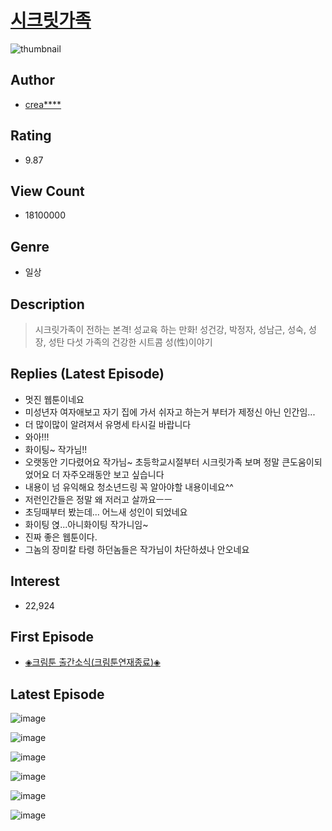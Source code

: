 # [시크릿가족](https://comic.naver.com/bestChallenge/list?titleId=3955)
![thumbnail](https://image-comic.pstatic.net/user_contents_data/challenge_comic/2023/04/06/102354/upload_3486687949026832950_480x623.jpeg)

## Author
- [crea****](https://comic.naver.com/artistTitle?id=102354)

## Rating
- 9.87

## View Count
- 18100000

## Genre
- 일상

## Description
> 시크릿가족이 전하는 본격! 성교육 하는 만화! 성건강, 박정자, 성남근, 성숙, 성장, 성탄 다섯 가족의 건강한 시트콤 성(性)이야기

## Replies (Latest Episode)
- 멋진 웹툰이네요
- 미성년자 여자애보고 자기 집에 가서 쉬자고 하는거 부터가 제정신 아닌 인간임...
- 더 많이많이 알려져서 유명세 타시길 바랍니다
- 와아!!!
- 화이팅~ 작가님!!
- 오랫동안 기다렸어요 작가님~ 초등학교시절부터 시크릿가족 보며 정말 큰도움이되었어요 더 자주오래동안 보고 싶습니다
- 내용이 넘 유익해요 청소년드링 꼭 알아야할 내용이네요^^
- 저런인간들은 정말 왜 저러고 살까요ㅡㅡ
- 초딩때부터 봤는데... 어느새 성인이 되었네요
- 화이팅 엱...아니화이팅 작가니임~
- 진짜 좋은 웹툰이다.
- 그놈의 장미칼 타령 하던놈들은 작가님이 차단하셨나 안오네요

## Interest
- 22,924

## First Episode
- [◈크림툰 출간소식(크림툰연재종료)◈](https://comic.naver.com/bestChallenge/detail?titleId=3955&no=99)

## Latest Episode
![image](https://image-comic.pstatic.net/user_contents_data/challenge_comic/2023/04/07/102354/upload_3905009211518576181.jpeg)

![image](https://image-comic.pstatic.net/user_contents_data/challenge_comic/2023/04/07/102354/upload_4135255742504579895.jpeg)

![image](https://image-comic.pstatic.net/user_contents_data/challenge_comic/2023/04/07/102354/upload_3976737184097198640.jpeg)

![image](https://image-comic.pstatic.net/user_contents_data/challenge_comic/2023/04/07/102354/upload_3630798734791618913.jpeg)

![image](https://image-comic.pstatic.net/user_contents_data/challenge_comic/2023/04/07/102354/upload_4135769425710429493.jpeg)

![image](https://image-comic.pstatic.net/user_contents_data/challenge_comic/2023/04/07/102354/upload_3761971575742085170.jpeg)
